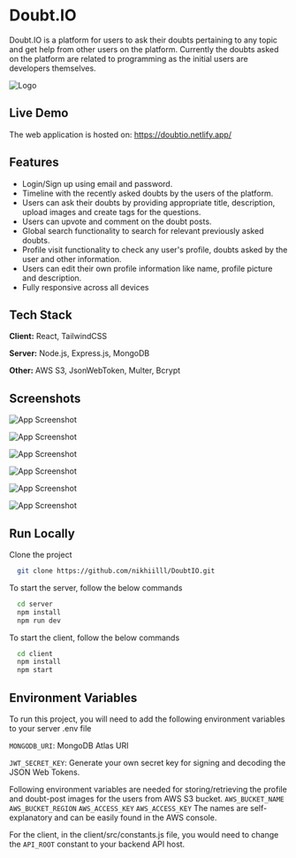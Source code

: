 
# Doubt.IO

Doubt.IO is a platform for users to ask their doubts pertaining to any topic and get help from other users on the platform.
Currently the doubts asked on the platform are related to programming as the initial users are developers themselves.



![Logo](https://nikhilprojects.s3.us-west-1.amazonaws.com/doubtio/logo.png)

    
## Live Demo
The web application is hosted on:
https://doubtio.netlify.app/
  
## Features

- Login/Sign up using email and password. 
- Timeline with the recently asked doubts by the users of the platform.
- Users can ask their doubts by providing appropriate title, description, upload images and create tags for the questions.
- Users can upvote and comment on the doubt posts.
- Global search functionality to search for relevant previously asked doubts.
- Profile visit functionality to check any user's profile, doubts asked by the user and other information.
- Users can edit their own profile information like name, profile picture and description.
- Fully responsive across all devices
## Tech Stack

**Client:** React, TailwindCSS

**Server:** Node.js, Express.js, MongoDB

**Other:** AWS S3, JsonWebToken, Multer, Bcrypt
## Screenshots

![App Screenshot](https://nikhilprojects.s3.us-west-1.amazonaws.com/doubtio/screenshots/doubtio_login.png)


![App Screenshot](https://nikhilprojects.s3.us-west-1.amazonaws.com/doubtio/screenshots/doubtio_dashboard.png)


![App Screenshot](https://nikhilprojects.s3.us-west-1.amazonaws.com/doubtio/screenshots/doubtio_globalsearch.png)


![App Screenshot](https://nikhilprojects.s3.us-west-1.amazonaws.com/doubtio/screenshots/doubtio_askdoubt.png)


![App Screenshot](https://nikhilprojects.s3.us-west-1.amazonaws.com/doubtio/screenshots/doubtio-postview.png)


![App Screenshot](https://nikhilprojects.s3.us-west-1.amazonaws.com/doubtio/screenshots/doubtio_profileview.png)

## Run Locally

Clone the project

```bash
  git clone https://github.com/nikhiilll/DoubtIO.git
```

To start the server, follow the below commands
```bash
  cd server
  npm install
  npm run dev
```

To start the client, follow the below commands
```bash
  cd client
  npm install
  npm start
```
## Environment Variables

To run this project, you will need to add the following environment variables to your server .env file

`MONGODB_URI`: MongoDB Atlas URI

`JWT_SECRET_KEY`: Generate your own secret key for signing and decoding the JSON Web Tokens.

Following environment variables are needed for storing/retrieving the profile and doubt-post images for the users from AWS S3 bucket.
`AWS_BUCKET_NAME`
`AWS_BUCKET_REGION`
`AWS_ACCESS_KEY`
`AWS_ACCESS_KEY`
The names are self-explanatory and can be easily found in the AWS console.


For the client, in the client/src/constants.js file, you would need to change the `API_ROOT` constant to your backend API host.
